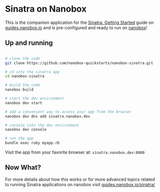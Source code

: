 # Sinatra on Nanobox
This is the companion application for the [Sinatra: Getting Started](https://guides.nanobox.io/sinatra/) guide on [guides.nanobox.io](https://guides.nanobox.io) and is pre-configured and ready to run on [nanobox](https://desktop.nanobox.io/)!

## Up and running

``` bash

# clone the code
git clone https://github.com/nanobox-quickstarts/nanobox-sinatra.git

# cd into the sinatra app
cd nanobox-sinatra

# build the code
nanobox build

# start the dev environment
nanobox dev start

# add a convenient way to access your app from the browser
nanobox dev dns add sinatra.nanobox.dev

# console into the dev environment
nanobox dev console

# run the app
bundle exec ruby myapp.rb
```

Visit the app from your favorite browser at: `sinatra.nanobox.dev:8080`

## Now What?
For more details about how this works or for more advanced topics related to running Sinatra applications on nanobox visit [guides.nanobox.io/sinatra/](https://guides.nanobox.io/sinatra/)
